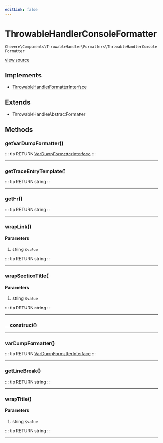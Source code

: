 ```yaml
---
editLink: false
---
```


# ThrowableHandlerConsoleFormatter

`Chevere\Components\ThrowableHandler\Formatters\ThrowableHandlerConsoleFormatter`

[view source](https://github.com/chevere/chevere/blob/master/src/Chevere/Components/ThrowableHandler/Formatters/ThrowableHandlerConsoleFormatter.php)

## Implements

- [ThrowableHandlerFormatterInterface](../../../Interfaces/ThrowableHandler/ThrowableHandlerFormatterInterface.md)

## Extends

- [ThrowableHandlerAbstractFormatter](./ThrowableHandlerAbstractFormatter.md)

## Methods

### getVarDumpFormatter()

::: tip RETURN
[VarDumpFormatterInterface](../../../Interfaces/VarDump/VarDumpFormatterInterface.md)
:::

---

### getTraceEntryTemplate()

::: tip RETURN
string
:::

---

### getHr()

::: tip RETURN
string
:::

---

### wrapLink()

#### Parameters

1. string `$value`

::: tip RETURN
string
:::

---

### wrapSectionTitle()

#### Parameters

1. string `$value`

::: tip RETURN
string
:::

---

### __construct()

---

### varDumpFormatter()

::: tip RETURN
[VarDumpFormatterInterface](../../../Interfaces/VarDump/VarDumpFormatterInterface.md)
:::

---

### getLineBreak()

::: tip RETURN
string
:::

---

### wrapTitle()

#### Parameters

1. string `$value`

::: tip RETURN
string
:::

---
